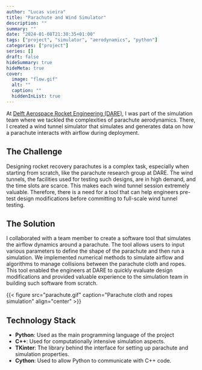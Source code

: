 ```yaml
---
author: "Lucas vieira"
title: "Parachute and Wind Simulator"
description: ""
summary: ""
date: "2024-01-08T21:30:35+01:00"
tags: ["project", "simulator", "aerodynamics", "python"]
categories: ["project"]
series: []
draft: false
hideSummary: true
hideMeta: true
cover:
  image: "flow.gif"
  alt: ""
  caption: ""
  hiddenInList: true
---
```


At [Delft Aerospace Rocket Engineering (DARE)](https://dare.tudelft.nl/), I was part of the simulation team where we tackled the complexities of parachute aerodynamics. There, I created a wind tunnel simulator that simulates and generates data on how a parachute interacts with airflow during deployment.

## The Challenge

Designing rocket recovery parachutes is a complex task, especially when starting from scratch, like the parachute research group at DARE. The wind tunnels, the facilities used for testing such designs, are in high demand, and the time slots are scarce. This makes each wind tunnel session extremely valuable. Therefore, there is a need for a tool that can help engineers pre-test design modifications before committing to full-scale wind tunnel testing.

## The Solution

I collaborated with a team member to create a software tool that simulates the airflow dynamics around a parachute. The tool allows users to input various parameters to define the shape of the parachute and then run a simulation. We implemented numerical methods to simulate airflow and algorithms to manage collisions between the parachute cloth and ropes. This tool enabled the engineers at DARE to quickly evaluate design modifications and provided valuable experience to the simulation team in building such software from scratch.

{{< figure src="parachute.gif" caption="Parachute cloth and ropes simulation" align="center" >}}

## Technology Stack

- **Python**: Used as the main programming language of the project
- **C++**: Used for computationally intensive simulation aspects.
- **TKinter**: The library behind the interface for setting up parachute and simulation properties.
- **Cython**: Used to allow Python to communicate with C++ code.
